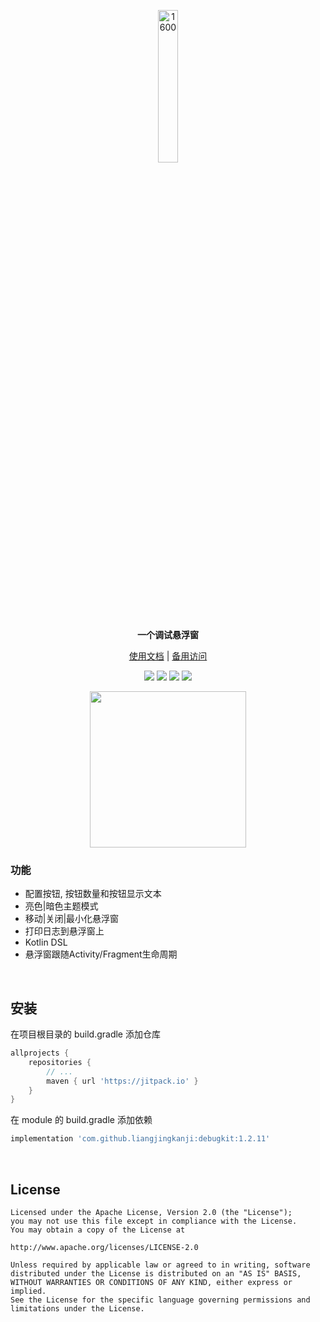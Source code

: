 <p align="center"><img src="https://i.imgur.com/3NdQ93C.png" alt="1600" width="25%"/></p>

<p align="center"><strong>一个调试悬浮窗</strong></p>

<p align="center"><a href="http://liangjingkanji.github.io/debugkit/">使用文档</a> | <a href="https://coding-pages-bucket-3558162-8706000-16644-587721-1252757332.cos-website.ap-shanghai.myqcloud.com">备用访问</a></p>

<p align="center">
<a href="https://jitpack.io/#liangjingkanji/debugkit"><img src="https://jitpack.io/v/liangjingkanji/debugkit.svg"/></a>
<img src="https://img.shields.io/badge/language-kotlin-orange.svg"/>
<img src="https://img.shields.io/badge/license-Apache-blue"/>
<a href="https://jq.qq.com/?_wv=1027&k=vWsXSNBJ"><img src="https://img.shields.io/badge/QQ群-752854893-blue"/></a>
</p>

<p align="center"><img src="https://i.imgur.com/9V87YJi.png" align="center" width="250" /></p>

### 功能

- 配置按钮, 按钮数量和按钮显示文本
- 亮色|暗色主题模式
- 移动|关闭|最小化悬浮窗
- 打印日志到悬浮窗上
- Kotlin DSL
- 悬浮窗跟随Activity/Fragment生命周期



<br>

## 安装

在项目根目录的 build.gradle 添加仓库

```groovy
allprojects {
    repositories {
        // ...
        maven { url 'https://jitpack.io' }
    }
}
```

在 module 的 build.gradle 添加依赖

```groovy
implementation 'com.github.liangjingkanji:debugkit:1.2.11'
```

<br>

## License

```
Licensed under the Apache License, Version 2.0 (the "License");
you may not use this file except in compliance with the License.
You may obtain a copy of the License at

http://www.apache.org/licenses/LICENSE-2.0

Unless required by applicable law or agreed to in writing, software
distributed under the License is distributed on an "AS IS" BASIS,
WITHOUT WARRANTIES OR CONDITIONS OF ANY KIND, either express or implied.
See the License for the specific language governing permissions and
limitations under the License.
```
